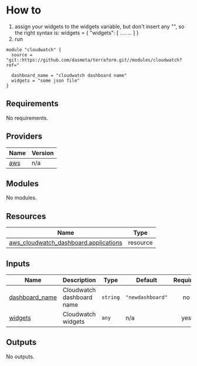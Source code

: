 # How to

1. assign your widgets to the widgets variable, but don't insert any "", so the right syntax is:
   widgets = {
   "widgets": [ ....
   ...
   ]
   }
2. run

```
module "cloudwatch" {
  source = "git::https://github.com/dasmeta/terraform.git//modules/cloudwatch?ref="

  dashboard_name = "cloudwatch dashboard name"
  widgets = "some json file"
}
```

<!-- BEGINNING OF PRE-COMMIT-TERRAFORM DOCS HOOK -->
## Requirements

No requirements.

## Providers

| Name | Version |
|------|---------|
| <a name="provider_aws"></a> [aws](#provider\_aws) | n/a |

## Modules

No modules.

## Resources

| Name | Type |
|------|------|
| [aws_cloudwatch_dashboard.applications](https://registry.terraform.io/providers/hashicorp/aws/latest/docs/resources/cloudwatch_dashboard) | resource |

## Inputs

| Name | Description | Type | Default | Required |
|------|-------------|------|---------|:--------:|
| <a name="input_dashboard_name"></a> [dashboard\_name](#input\_dashboard\_name) | Cloudwatch dashboard name | `string` | `"newdashboard"` | no |
| <a name="input_widgets"></a> [widgets](#input\_widgets) | Cloudwatch widgets | `any` | n/a | yes |

## Outputs

No outputs.
<!-- END OF PRE-COMMIT-TERRAFORM DOCS HOOK -->

